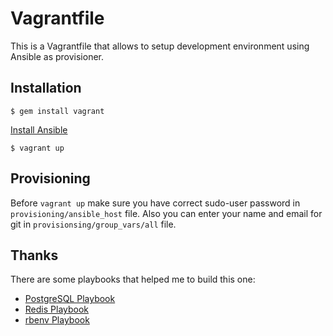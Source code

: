 # Vagrantfile

This is a Vagrantfile that allows to setup development environment using Ansible as provisioner.

## Installation

```
$ gem install vagrant
```

[Install Ansible](http://docs.ansible.com/intro_installation.html)

```
$ vagrant up
```

## Provisioning

Before `vagrant up` make sure you have correct sudo-user password in `provisioning/ansible_host` file.
Also you can enter your name and email for git in `provisionsing/group_vars/all` file.

## Thanks

There are some playbooks that helped me to build this one:

* [PostgreSQL Playbook](https://github.com/Kami/ansible-postgresql)
* [Redis Playbook](https://github.com/ICTO/ansible-redis)
* [rbenv Playbook](https://github.com/leucos/ansible-rbenv-playbook)
